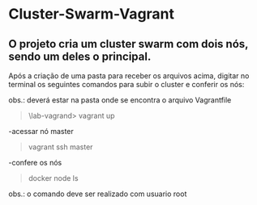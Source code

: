 # Cluster-Swarm-Vagrant

## O projeto cria um cluster swarm com dois nós, sendo um deles o principal.

Após a criação de uma pasta para receber os arquivos acima, digitar no terminal os seguintes comandos para subir o cluster e conferir os nós:

obs.: deverá estar na pasta onde se encontra o arquivo Vagrantfile

>\lab-vagrand> vagrant up

-acessar nó master

>vagrant ssh master

-confere os nós

>docker node ls

obs.: o comando deve ser realizado com usuario root


